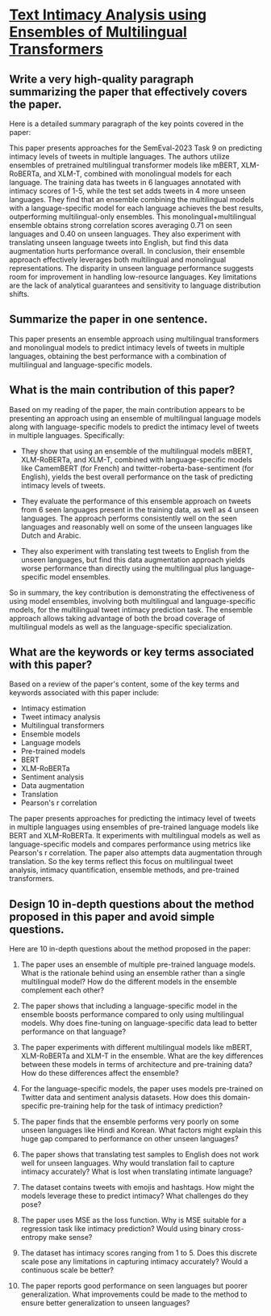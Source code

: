 # [Text Intimacy Analysis using Ensembles of Multilingual Transformers](https://arxiv.org/abs/2312.02590)

## Write a very high-quality paragraph summarizing the paper that effectively covers the paper.

 Here is a detailed summary paragraph of the key points covered in the paper:

This paper presents approaches for the SemEval-2023 Task 9 on predicting intimacy levels of tweets in multiple languages. The authors utilize ensembles of pretrained multilingual transformer models like mBERT, XLM-RoBERTa, and XLM-T, combined with monolingual models for each language. The training data has tweets in 6 languages annotated with intimacy scores of 1-5, while the test set adds tweets in 4 more unseen languages. They find that an ensemble combining the multilingual models with a language-specific model for each language achieves the best results, outperforming multilingual-only ensembles. This monolingual+multilingual ensemble obtains strong correlation scores averaging 0.71 on seen languages and 0.40 on unseen languages. They also experiment with translating unseen language tweets into English, but find this data augmentation hurts performance overall. In conclusion, their ensemble approach effectively leverages both multilingual and monolingual representations. The disparity in unseen language performance suggests room for improvement in handling low-resource languages. Key limitations are the lack of analytical guarantees and sensitivity to language distribution shifts.


## Summarize the paper in one sentence.

 This paper presents an ensemble approach using multilingual transformers and monolingual models to predict intimacy levels of tweets in multiple languages, obtaining the best performance with a combination of multilingual and language-specific models.


## What is the main contribution of this paper?

 Based on my reading of the paper, the main contribution appears to be presenting an approach using an ensemble of multilingual language models along with language-specific models to predict the intimacy level of tweets in multiple languages. Specifically:

- They show that using an ensemble of the multilingual models mBERT, XLM-RoBERTa, and XLM-T, combined with language-specific models like CamemBERT (for French) and twitter-roberta-base-sentiment (for English), yields the best overall performance on the task of predicting intimacy levels of tweets. 

- They evaluate the performance of this ensemble approach on tweets from 6 seen languages present in the training data, as well as 4 unseen languages. The approach performs consistently well on the seen languages and reasonably well on some of the unseen languages like Dutch and Arabic.

- They also experiment with translating test tweets to English from the unseen languages, but find this data augmentation approach yields worse performance than directly using the multilingual plus language-specific model ensembles.

So in summary, the key contribution is demonstrating the effectiveness of using model ensembles, involving both multilingual and language-specific models, for the multilingual tweet intimacy prediction task. The ensemble approach allows taking advantage of both the broad coverage of multilingual models as well as the language-specific specialization.


## What are the keywords or key terms associated with this paper?

 Based on a review of the paper's content, some of the key terms and keywords associated with this paper include:

- Intimacy estimation
- Tweet intimacy analysis
- Multilingual transformers
- Ensemble models
- Language models
- Pre-trained models
- BERT
- XLM-RoBERTa
- Sentiment analysis
- Data augmentation
- Translation
- Pearson's r correlation

The paper presents approaches for predicting the intimacy level of tweets in multiple languages using ensembles of pre-trained language models like BERT and XLM-RoBERTa. It experiments with multilingual models as well as language-specific models and compares performance using metrics like Pearson's r correlation. The paper also attempts data augmentation through translation. So the key terms reflect this focus on multilingual tweet analysis, intimacy quantification, ensemble methods, and pre-trained transformers.


## Design 10 in-depth questions about the method proposed in this paper and avoid simple questions.

 Here are 10 in-depth questions about the method proposed in the paper:

1. The paper uses an ensemble of multiple pre-trained language models. What is the rationale behind using an ensemble rather than a single multilingual model? How do the different models in the ensemble complement each other?

2. The paper shows that including a language-specific model in the ensemble boosts performance compared to only using multilingual models. Why does fine-tuning on language-specific data lead to better performance on that language? 

3. The paper experiments with different multilingual models like mBERT, XLM-RoBERTa and XLM-T in the ensemble. What are the key differences between these models in terms of architecture and pre-training data? How do these differences affect the ensemble?

4. For the language-specific models, the paper uses models pre-trained on Twitter data and sentiment analysis datasets. How does this domain-specific pre-training help for the task of intimacy prediction?

5. The paper finds that the ensemble performs very poorly on some unseen languages like Hindi and Korean. What factors might explain this huge gap compared to performance on other unseen languages?  

6. The paper shows that translating test samples to English does not work well for unseen languages. Why would translation fail to capture intimacy accurately? What is lost when translating intimate language?

7. The dataset contains tweets with emojis and hashtags. How might the models leverage these to predict intimacy? What challenges do they pose?

8. The paper uses MSE as the loss function. Why is MSE suitable for a regression task like intimacy prediction? Would using binary cross-entropy make sense?

9. The dataset has intimacy scores ranging from 1 to 5. Does this discrete scale pose any limitations in capturing intimacy accurately? Would a continuous scale be better?

10. The paper reports good performance on seen languages but poorer generalization. What improvements could be made to the method to ensure better generalization to unseen languages?

